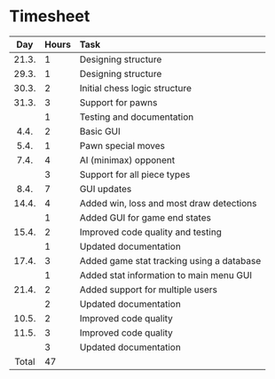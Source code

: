 # Timesheet

| Day | Hours | Task  |
| :----:|:-----| :-----|
| 21.3. | 1 | Designing structure |
| 29.3. | 1 | Designing structure |
| 30.3. | 2 | Initial chess logic structure |
| 31.3. | 3 | Support for pawns |
|       | 1 | Testing and documentation |
| 4.4.  | 2 | Basic GUI |
| 5.4.  | 1 | Pawn special moves |
| 7.4.  | 4 | AI (minimax) opponent |
|       | 3 | Support for all piece types |
| 8.4.  | 7 | GUI updates |
| 14.4. | 4 | Added win, loss and most draw detections |
|       | 1 | Added GUI for game end states |
| 15.4. | 2 | Improved code quality and testing |
|       | 1 | Updated documentation |
| 17.4. | 3 | Added game stat tracking using a database |
|       | 1 | Added stat information to main menu GUI |
| 21.4. | 2 | Added support for multiple users |
|       | 2 | Updated documentation |
| 10.5. | 2 | Improved code quality |
| 11.5. | 3 | Improved code quality |
|       | 3 | Updated documentation |
| Total | 47 | | 
